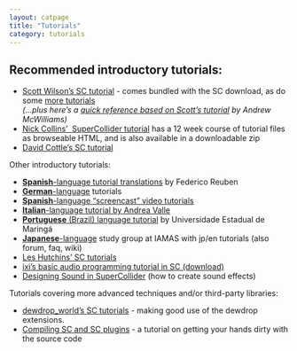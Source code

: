```yaml
---
layout: catpage
title: "Tutorials"
category: tutorials
---
```


## Recommended introductory tutorials:

<ul>
<li><a href="http://supercollider.svn.sourceforge.net/viewvc/supercollider/trunk/common/build/Help/Tutorials/Getting-Started/Getting%20Started%20With%20SC.html">Scott Wilson’s SC tutorial</a> - comes bundled with the SC download, as do some&nbsp;<a href="http://supercollider.svn.sourceforge.net/viewvc/supercollider/trunk/common/build/Help/Tutorials/">more tutorials</a><br>
<em>(…plus here’s a <a href="http://jahya.net/blog/?2012-06-quickref-for-supercollider">quick reference based on Scott’s tutorial</a> by Andrew McWilliams)</em></li>
<li><a href="http://www.sussex.ac.uk/Users/nc81/modules/cm1/workshop.html">Nick Collins’ &nbsp;SuperCollider tutorial</a> has a 12 week course of tutorial files as browseable HTML, and is also available in a downloadable zip</li>
<li><a href="http://www.mat.ucsb.edu/275/CottleSC3.pdf">David Cottle’s SC tutorial</a></li>
</ul>
<p>Other introductory tutorials:</p>
<ul>
<li><strong><a href="http://www.oscilador.org/descargas/supercollider/">Spanish</a></strong><a href="http://www.oscilador.org/descargas/supercollider/">-language tutorial translations</a> by Federico Reuben</li>
<li><a href="http://gonzo.uni-weimar.de/~haru8822/supercollider/"><strong>German</strong>-language</a> tutorials</li>
<li><strong><a href="http://www.simonblackmore.net/notes/doku.php?id=supercollider_screencasts">Spanish</a></strong><a href="http://www.simonblackmore.net/notes/doku.php?id=supercollider_screencasts">-language “screencast” video tutorials</a></li>
<li><a href="http://www.cirma.unito.it/andrea/sc.html"><strong>Italian</strong>-language tutorial by Andrea Valle</a></li>
<li><a href="http://www.dmu.uem.br/lappso/manual/index.php/Tutorial_SuperCollider"><strong>Portuguese</strong> (Brazil) language tutorial</a> by Universidade Estadual de Maringá</li>
<li><a href="http://supercollider.jp/modules/bwiki/index.php?SC%20study%20group%20%40%20iamas"><strong>Japanese</strong>-language</a> study group at IAMAS with jp/en tutorials&nbsp;(also forum, faq, wiki)</li>
<li><a href="http://www.berkeleynoise.com/celesteh/podcast/?page_id=65">Les Hutchins’ SC tutorials</a></li>
<li><a href="http://www.ixi-audio.net/content/download/tutorials/supercollider_tutorial.tar">ixi’s basic audio programming tutorial in SC (download)</a></li>
<li><a href="http://en.wikibooks.org/wiki/Designing_Sound_in_SuperCollider">Designing Sound in SuperCollider</a> (how to create sound effects)</li>
</ul>
<p>Tutorials covering more advanced techniques and/or third-party libraries:</p>
<ul>
<li><a href="http://www.dewdrop-world.net/sc3/tutorials/index.php">dewdrop_world’s SC tutorials</a> - making good use of the dewdrop extensions.</li>
<li><a href="http://plus1plus1plus.org/Resources/SC/SC3PluginTutorial.php">Compiling SC and SC plugins</a> - a tutorial on getting your hands dirty with the source code</li>
</ul>

